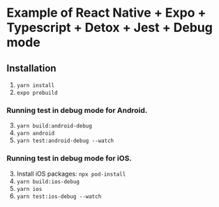 # Example of React Native + Expo + Typescript + Detox + Jest + Debug mode

## Installation
1. `yarn install`
2. `expo prebuild`

### Running test in debug mode for Android. 
3. `yarn build:android-debug`
4. `yarn android`
5. `yarn test:android-debug --watch`

### Running test in debug mode for iOS.
3. Install iOS packages: `npx pod-install`
5. `yarn build:ios-debug`
6. `yarn ios`
7. `yarn test:ios-debug --watch`
